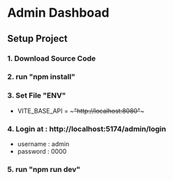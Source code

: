 # Admin Dashboad

## Setup Project
   ### 1. Download Source Code
   ### 2. run "npm install"
   ### 3. Set File "ENV" 
   * VITE_BASE_API = ~~~"http://localhost:8080"~~~
   ### 4. Login at : http://localhost:5174/admin/login
   * username : admin
   * password : 0000 
   ### 5. run "npm run dev"

 
